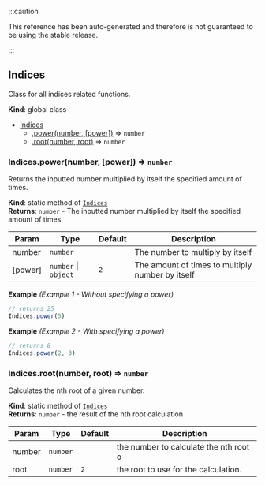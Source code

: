 :::caution

This reference has been auto-generated and therefore is not guaranteed to be using the stable release.

:::

<a name="Indices"></a>

## Indices

Class for all indices related functions.

**Kind**: global class

-   [Indices](#Indices)
    -   [.power(number, [power])](#Indices.power) ⇒ <code>number</code>
    -   [.root(number, root)](#Indices.root) ⇒ <code>number</code>

<a name="Indices.power"></a>

### Indices.power(number, [power]) ⇒ <code>number</code>

Returns the inputted number multiplied by itself the specified amount of times.

**Kind**: static method of [<code>Indices</code>](#Indices)  
**Returns**: <code>number</code> - The inputted number multiplied by itself the specified amount of times

| Param   | Type                                       | Default        | Description                                      |
| ------- | ------------------------------------------ | -------------- | ------------------------------------------------ |
| number  | <code>number</code>                        |                | The number to multiply by itself                 |
| [power] | <code>number</code> \| <code>object</code> | <code>2</code> | The amount of times to multiply number by itself |

**Example** _(Example 1 - Without specifying a power)_

```js
// returns 25
Indices.power(5)
```

**Example** _(Example 2 - With specifying a power)_

```js
// returns 8
Indices.power(2, 3)
```

<a name="Indices.root"></a>

### Indices.root(number, root) ⇒ <code>number</code>

Calculates the nth root of a given number.

**Kind**: static method of [<code>Indices</code>](#Indices)  
**Returns**: <code>number</code> - the result of the nth root calculation

| Param  | Type                | Default        | Description                            |
| ------ | ------------------- | -------------- | -------------------------------------- |
| number | <code>number</code> |                | the number to calculate the nth root o |
| root   | <code>number</code> | <code>2</code> | the root to use for the calculation.   |
